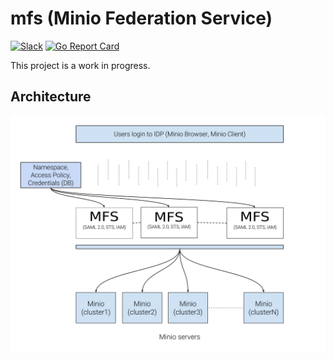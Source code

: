 # mfs (Minio Federation Service)
[![Slack](https://slack.minio.io/slack?type=svg)](https://slack.minio.io) [![Go Report Card](https://goreportcard.com/badge/minio/mfs)](https://goreportcard.com/report/minio/mfs)

This project is a work in progress.

## Architecture
![SAML](./Architecture.png)
